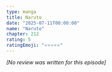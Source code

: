```yaml
---
type: manga
title: Naruto
date: "2025-07-11T00:00:00"
name: "Naruto"
chapter: 212
rating: 5
ratingEmoji: "⭐️⭐️⭐️⭐️⭐️"
---
```


_[No review was written for this episode]_